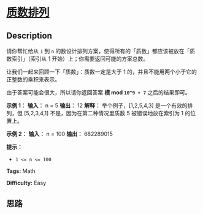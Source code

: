 # [质数排列][title]

## Description

请你帮忙给从 `1` 到 `n` 的数设计排列方案，使得所有的「质数」都应该被放在「质数索引」（索引从 1 开始）上；你需要返回可能的方案总数。

让我们一起来回顾一下「质数」：质数一定是大于 1 的，并且不能用两个小于它的正整数的乘积来表示。

由于答案可能会很大，所以请你返回答案 **模 mod  `10^9 + 7`** 之后的结果即可。



**示例 1：**
            **输入：** n = 5    **输出：** 12    **解释：** 举个例子，[1,2,5,4,3] 是一个有效的排列，但 [5,2,3,4,1] 不是，因为在第二种情况里质数 5 被错误地放在索引为 1 的位置上。    

**示例 2：**
            **输入：** n = 100    **输出：** 682289015    



**提示：**

  * `1 <= n <= 100`


**Tags:** Math

**Difficulty:** Easy

## 思路

[title]: https://leetcode-cn.com/problems/prime-arrangements
